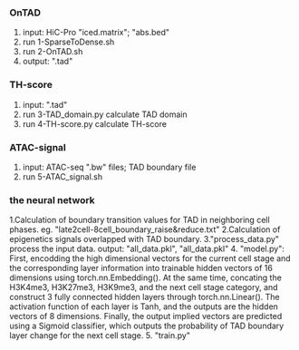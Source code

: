 ### OnTAD
1. input: HiC-Pro "iced.matrix"; "abs.bed"
2. run 1-SparseToDense.sh
3. run 2-OnTAD.sh
4. output: ".tad"

### TH-score
1. input: ".tad"
2. run 3-TAD_domain.py calculate TAD domain
3. run 4-TH-score.py calculate TH-score

### ATAC-signal
1. input: ATAC-seq ".bw" files; TAD boundary file
2. run 5-ATAC_signal.sh

### the neural network
1.Calculation of boundary transition values for TAD in neighboring cell phases. eg. "late2cell-8cell_boundary_raise&reduce.txt"
2.Calculation of epigenetics signals overlapped with TAD boundary.
3."process_data.py" process the input data. output: "all_data.pkl", "all_data.pkl"
4. "model.py": First, encodding the high dimensional vectors for the current cell stage and the corresponding layer information into trainable hidden vectors of 16 dimensions using torch.nn.Embedding(). At the same time, concating the H3K4me3, H3K27me3, H3K9me3, and the next cell stage category, and construct 3 fully connected hidden layers through torch.nn.Linear(). The activation function of each layer is Tanh, and the outputs are the hidden vectors of 8 dimensions. Finally, the output implied vectors are predicted using a Sigmoid classifier, which outputs the probability of TAD boundary layer change for the next cell stage.
5. "train.py"
